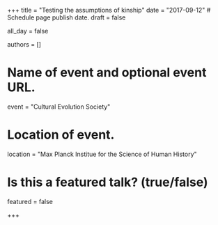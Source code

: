 +++
title = "Testing the assumptions of kinship"
date = "2017-09-12"  # Schedule page publish date.
draft = false
           
all_day = false
           
authors = []
           
# Name of event and optional event URL.
event = "Cultural Evolution Society"
           
# Location of event.
location = "Max Planck Institue for the Science of Human History"
           
# Is this a featured talk? (true/false)
featured = false
           
+++
